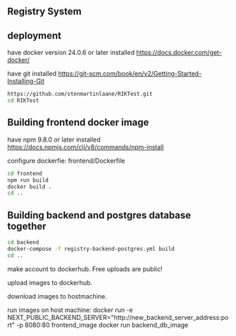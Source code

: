 ## Registry System

## deployment

have docker version 24.0.6 or later installed https://docs.docker.com/get-docker/

have git installed https://git-scm.com/book/en/v2/Getting-Started-Installing-Git

```bash
https://github.com/stenmartinlaane/RIKTest.git
cd RIKTest
```

## Building frontend docker image

have npm 9.8.0 or later installed https://docs.npmjs.com/cli/v8/commands/npm-install

configure dockerfie: frontend/Dockerfile

```bash
cd frontend
npm run build
docker build .
cd ..
```

## Building backend and postgres database together

```bash
cd backend
docker-compose -f registry-backend-postgres.yml build
cd ..
```

make account to dockerhub. Free uploads are public!

upload images to dockerhub.

download images to hostmachine.

run images on host machine:
docker run -e NEXT_PUBLIC_BACKEND_SERVER="http://new_backend_server_address:port" -p 8080:80 frontend_image
docker run backend_db_image
